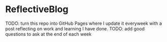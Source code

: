 # ReflectiveBlog

TODO: turn this repo into GitHub Pages where I update it everyweek with a post reflecting on work and learning I have done.
TODO: add good questions to ask at the end of each week
